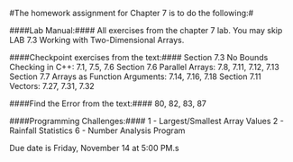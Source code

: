 #The homework assignment for Chapter 7 is to do the following:#

####Lab Manual:####
All exercises from the chapter 7 lab.  You may skip LAB 7.3 Working with Two-Dimensional Arrays.

####Checkpoint exercises from the text:####
Section 7.3 No Bounds Checking in C++:  7.1, 7.5, 7.6
Section 7.6 Parallel Arrays: 7.8, 7.11, 7.12, 7.13
Section 7.7 Arrays as Function Arguments: 7.14, 7.16, 7.18
Section 7.11 Vectors: 7.27, 7.31, 7.32

####Find the Error from the text:####
80, 82, 83, 87

####Programming Challenges:####
1 - Largest/Smallest Array Values
2 - Rainfall Statistics
6 - Number Analysis Program

Due date is Friday, November 14 at 5:00 PM.s
